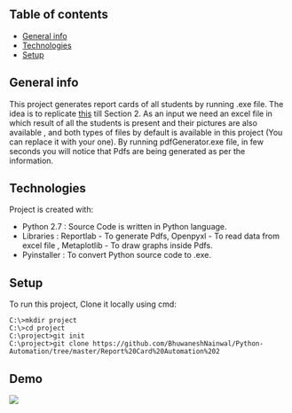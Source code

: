 ## Table of contents
* [General info](#general-info)
* [Technologies](#technologies)
* [Setup](#setup)

## General info
This project generates report cards of all students by running .exe file. The idea is to replicate [this](https://www.mathsolympiad.org/wp-content/uploads/2021/08/ESR-Sample.pdf) till Section 2. As an input we need an excel file in which result of all the students is present and their pictures are also available , and both types of files by default is available in this project (You can replace it with your one). By running pdfGenerator.exe file, in few seconds you will notice that Pdfs are being generated as per the information.  
	
## Technologies
Project is created with:
* Python 2.7 : Source Code is written in Python language.
* Libraries : Reportlab - To generate Pdfs, Openpyxl - To read data from excel file , Metaplotlib - To draw graphs inside Pdfs.
* Pyinstaller : To convert Python source code to .exe.
	
## Setup
To run this project, Clone it locally using cmd:

```
C:\>mkdir project
C:\>cd project
C:\project>git init
C:\project>git clone https://github.com/BhuwaneshNainwal/Python-Automation/tree/master/Report%20Card%20Automation%202
```

## Demo

![](https://github.com/BhuwaneshNainwal/Python-Automation/tree/master/Report%20Card%20Automation/dist/report.gif)

